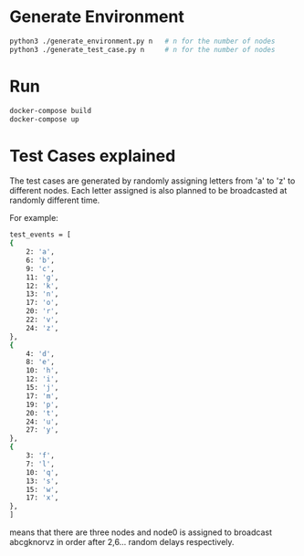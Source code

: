 # Generate Environment
```bash
python3 ./generate_environment.py n   # n for the number of nodes
python3 ./generate_test_case.py n     # n for the number of nodes
```

# Run
```bash
docker-compose build
docker-compose up
```

# Test Cases explained
The test cases are generated by randomly assigning letters from 'a' to 'z' to different nodes.
Each letter assigned is also planned to be broadcasted at randomly different time.

For example:
```bash
test_events = [
{
    2: 'a',
    6: 'b',
    9: 'c',
    11: 'g',
    12: 'k',
    13: 'n',
    17: 'o',
    20: 'r',
    22: 'v',
    24: 'z',
},
{
    4: 'd',
    8: 'e',
    10: 'h',
    12: 'i',
    15: 'j',
    17: 'm',
    19: 'p',
    20: 't',
    24: 'u',
    27: 'y',
},
{
    3: 'f',
    7: 'l',
    10: 'q',
    13: 's',
    15: 'w',
    17: 'x',
},
]
```
means that there are three nodes and node0 is assigned to broadcast abcgknorvz in order after 2,6... random delays respectively.